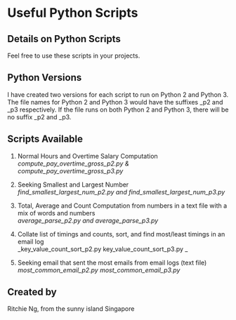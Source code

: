 # Useful Python Scripts

## Details on Python Scripts
Feel free to use these scripts in your projects. 

## Python Versions
I have created two versions for each script to run on Python 2 and Python 3. The file names for Python 2 and Python 3 would have the suffixes _p2 and _p3 respectively. If the file runs on both Python 2 and Python 3, there will be no suffix _p2 and _p3.

## Scripts Available
1. Normal Hours and Overtime Salary Computation 
<br />_compute_pay_overtime_gross_p2.py & compute_pay_overtime_gross_p3.py_

2. Seeking Smallest and Largest Number 
<br />_find_smallest_largest_num_p2.py and find_smallest_largest_num_p3.py_

3. Total, Average and Count Computation from numbers in a text file with a mix of words and numbers 
<br />_average_parse_p2.py and average_parse_p3.py_

4. Collate list of timings and counts, sort, and find most/least timings in an email log
<br />_key_value_count_sort_p2.py key_value_count_sort_p3.py _

5. Seeking email that sent the most emails from email logs (text file)
<br />_most_common_email_p2.py most_common_email_p3.py_

## Created by
Ritchie Ng, from the sunny island Singapore